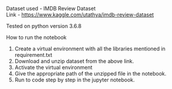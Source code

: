 Dataset used - IMDB Review Dataset</br>
Link - https://www.kaggle.com/utathya/imdb-review-dataset
  
Tested on python version 3.6.8

How to run the notebook

1. Create a virtual environment with all the libraries mentioned in requirement.txt
2. Download and unzip dataset from the above link.
3. Activate the virtual environment
4. Give the appropriate path of the unzipped file in the notebook.
5. Run to code step by step in the jupyter notebook.
